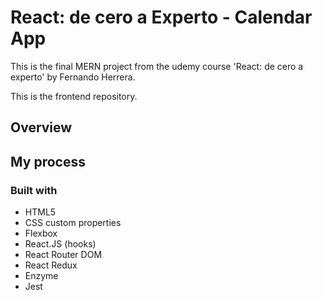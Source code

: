 # React: de cero a Experto - Calendar App

This is the final MERN project from the udemy course 'React: de cero a experto' by Fernando Herrera.

This is the frontend repository.

## Overview

## My process

### Built with

- HTML5
- CSS custom properties
- Flexbox
- React.JS (hooks)
- React Router DOM
- React Redux
- Enzyme
- Jest
